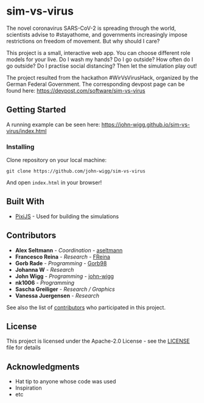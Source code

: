 # sim-vs-virus

The novel coronavirus SARS-CoV-2 is spreading through the world, scientists advise to #stayathome, and governments increasingly impose restrictions on freedom of movement. But why should I care?

This project is a small, interactive web app. You can choose different role models for your live. Do I wash my hands? Do I go outside? How often do I go outside? Do I practise social distancing? Then let the simulation play out!

The project resulted from the hackathon #WirVsVirusHack, organized by the German Federal Government. The corresponding devpost page can be found here: https://devpost.com/software/sim-vs-virus

## Getting Started

A running example can be seen here: https://john-wigg.github.io/sim-vs-virus/index.html

### Installing

Clone repository on your local machine:

```
git clone https://github.com/john-wigg/sim-vs-virus
```

And open ```index.html``` in your browser!

## Built With

* [PixiJS](https://www.pixijs.com/) - Used for building the simulations

## Contributors

* **Alex Seltmann** - *Coordination* - [aseltmann](https://github.com/aseltmann)
* **Francesco Reina** - *Research* - [FReina](https://github.com/FReina)
* **Gorb Rade** - *Programming* - [Gorb98](https://github.com/Grob98)
* **Johanna W** - *Research*
* **John Wigg** - *Programming* - [john-wigg](https://github.com/john-wigg)
* **nk1006** - *Programming*
* **Sascha Greiliger** - *Research / Graphics*
* **Vanessa Juergensen** - *Research*

See also the list of [contributors](https://github.com/john-wigg/sim-vs-virus/contributors) who participated in this project.

## License

This project is licensed under the Apache-2.0 License - see the [LICENSE](LICENSE) file for details

## Acknowledgments

* Hat tip to anyone whose code was used
* Inspiration
* etc

